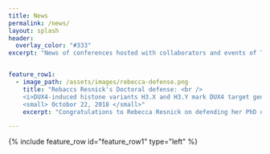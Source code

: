 ```yaml
---
title: News
permalink: /news/
layout: splash
header:
  overlay_color: "#333"
excerpt: "News of conferences hosted with collaborators and events of Tapscott Lab."


feature_row1:
  - image_path: /assets/images/rebecca-defense.png
    title: "Rebaccs Resnick's Doctoral defense: <br /> 
    <i>DUX4-induced histone variants H3.X and H3.Y mark DUX4 target genes for expression</i> <br />
    <small> Octobor 22, 2018 </small>"
    excerpt: "Congratulations to Rebecca Resnick on defending her PhD on October 22nd! Rebecca will stay in the lab for a few more months before moving on to complete her MD training as part of UW's Medical Scientist Training Program."

---
```

{% include feature_row  id="feature_row1" type="left" %}
